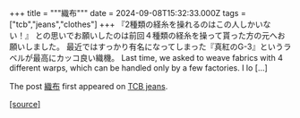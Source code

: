 +++
title = """織布"""
date = 2024-09-08T15:32:33.000Z
tags = ["tcb","jeans","clothes"]
+++
『2種類の経糸を操れるのはこの人しかいない！』 との思いでお願いしたのは前回４種類の経糸を操って貰った方の元へお願いしました。 最近ではすっかり有名になってしまった『真紅のG-3』というラベルが最高にカッコ良い織機。 Last time, we asked to weave fabrics with 4 different warps, which can be handled only by a few factories. I lo \[…\]

The post [織布](http://tcbjeans.com/2024/09/09/49007) first appeared on [TCB jeans](http://tcbjeans.com).

[[source]](http://tcbjeans.com/2024/09/09/49007)
